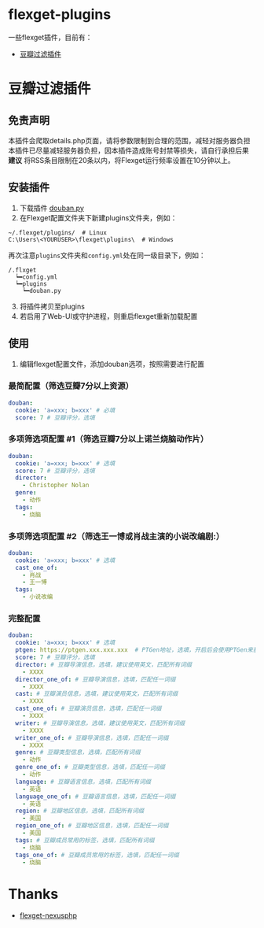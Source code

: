 # flexget-plugins
一些flexget插件，目前有：
  - [豆瓣过滤插件](#豆瓣过滤插件)

# 豆瓣过滤插件

## 免责声明
本插件会爬取details.php页面，请将参数限制到合理的范围，减轻对服务器负担<br>
本插件已尽量减轻服务器负担，因本插件造成账号封禁等损失，请自行承担后果<br>
**建议** 将RSS条目限制在20条以内，将Flexget运行频率设置在10分钟以上。

## 安装插件
1. 下载插件 [douban.py](https://github.com/leishi1313/flexget-plugins/blob/main/douban.py)
2. 在Flexget配置文件夹下新建plugins文件夹，例如：
```
~/.flexget/plugins/  # Linux
C:\Users\<YOURUSER>\flexget\plugins\  # Windows
```
再次注意`plugins`文件夹和`config.yml`处在同一级目录下，例如：
```
/.flxget
  ┕━config.yml
  ┕━plugins
    ┕━douban.py
```
3. 将插件拷贝至plugins
4. 若启用了Web-UI或守护进程，则重启flexget重新加载配置

## 使用
1. 编辑flexget配置文件，添加douban选项，按照需要进行配置

### 最简配置（筛选豆瓣7分以上资源）
```yaml
douban:
  cookie: 'a=xxx; b=xxx' # 必填
  score: 7 # 豆瓣评分，选填
```

### 多项筛选项配置 #1（筛选豆瓣7分以上诺兰烧脑动作片）
```yaml
douban:
  cookie: 'a=xxx; b=xxx' # 选填
  score: 7 # 豆瓣评分，选填
  director:
    - Christopher Nolan
  genre:
    - 动作
  tags:
    - 烧脑
```

### 多项筛选项配置 #2（筛选王一博或肖战主演的小说改编剧:）
```yaml
douban:
  cookie: 'a=xxx; b=xxx' # 选填
  cast_one_of:
    - 肖战
    - 王一博
  tags:
    - 小说改编
```

### 完整配置
```yaml
douban:
  cookie: 'a=xxx; b=xxx' # 选填
  ptgen: https://ptgen.xxx.xxx.xxx  # PTGen地址，选填，开启后会使用PTGen来获取豆瓣信息
  score: 7 # 豆瓣评分，选填
  director: # 豆瓣导演信息，选填，建议使用英文，匹配所有词缀
    - XXXX
  director_one_of: # 豆瓣导演信息，选填，匹配任一词缀
    - XXXX
  cast: # 豆瓣演员信息，选填，建议使用英文，匹配所有词缀
    - XXXX
  cast_one_of: # 豆瓣演员信息，选填，匹配任一词缀
    - XXXX
  writer: # 豆瓣导演信息，选填，建议使用英文，匹配所有词缀
    - XXXX
  writer_one_of: # 豆瓣导演信息，选填，匹配任一词缀
    - XXXX
  genre: # 豆瓣类型信息，选填，匹配所有词缀
    - 动作
  genre_one_of: # 豆瓣类型信息，选填，匹配任一词缀
    - 动作
  language: # 豆瓣语言信息，选填，匹配所有词缀
    - 英语
  language_one_of: # 豆瓣语言信息，选填，匹配任一词缀
    - 英语
  region: # 豆瓣地区信息，选填，匹配所有词缀
    - 美国
  region_one_of: # 豆瓣地区信息，选填，匹配任一词缀
    - 美国
  tags: # 豆瓣成员常用的标签，选填，匹配所有词缀
    - 烧脑
  tags_one_of: # 豆瓣成员常用的标签，选填，匹配任一词缀
    - 烧脑
```

# Thanks
- [flexget-nexusphp](https://github.com/Juszoe/flexget-nexusphp)